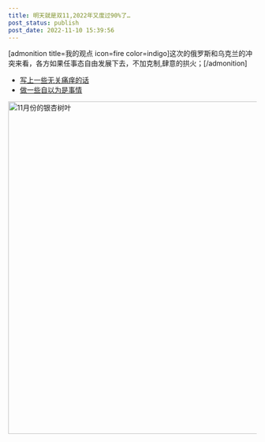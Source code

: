 ```yaml
---
title: 明天就是双11,2022年又度过90%了…
post_status: publish
post_date: 2022-11-10 15:39:56
---
```


[admonition title=我的观点 icon=fire color=indigo]这次的俄罗斯和乌克兰的冲突来看，各方如果任事态自由发展下去，不加克制,肆意的拱火；[/admonition]

- [写上一些无关痛痒的话](./2022-last-day.md)
- [做一些自以为是事情](./car-designed-by-jobs.md)

<img class="size-full wp-image-14699 aligncenter" src="https://cdn.fendou.la/fendou/fall-gingko-11-10.png" alt="11月份的银杏树叶" width="584" height="674" />

